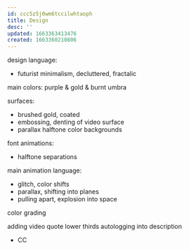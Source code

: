 ```yaml
---
id: ccc5z5j0wm6tccilwhtaoph
title: Design
desc: ''
updated: 1663363413476
created: 1663360210806
---
```


design language:
- futurist minimalism, decluttered, fractalic

main colors:
purple & gold & burnt umbra

surfaces:
- brushed gold, coated
- embossing, denting of video surface
- parallax halftone color backgrounds

font animations:
- halftone separations

main animation language:
- glitch, color shifts
- parallax, shifting into planes
- pulling apart, explosion into space

color grading

adding video quote lower thirds
autologging into description
- CC

